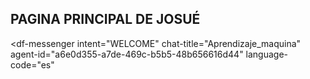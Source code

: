 ## PAGINA PRINCIPAL DE JOSUÉ

<script src="https://www.gstatic.com/dialogflow-console/fast/messenger/bootstrap.js?v=1"></script>
<df-messenger
  intent="WELCOME"
  chat-title="Aprendizaje_maquina"
  agent-id="a6e0d355-a7de-469c-b5b5-48b656616d44"
  language-code="es"
></df-messenger>

